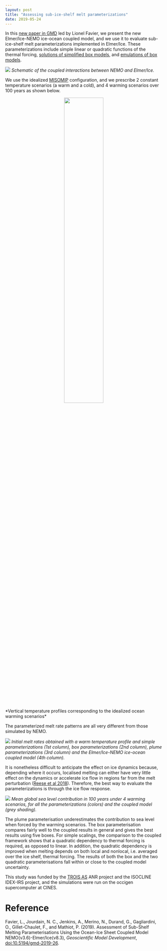 ```yaml
---
layout: post
title: "Assessing sub-ice-shelf melt parameterizations"
date: 2019-05-24
---
```


In this [new paper in GMD][1] led by Lionel Favier, we present the new Elmer/Ice-NEMO ice-ocean coupled model, and we use it to evaluate sub-ice-shelf melt parameterizations implemented in Elmer/Ice. These parameterizations include simple linear or quadratic functions of the thermal forcing, [solutions of simplified box models][5], and [emulations of box models][6].

![]({{site.url}}projects_dir/img/Favier_2019_Fig1.png)
*Schematic of the coupled interactions between NEMO and Elmer/Ice.* 

We use the idealized [MISOMIP][2] configuration, and we prescribe 2 constant temperature scenarios (a warm and a cold), and 4 warming scenarios over 100 years as shown below.

<center><div>
<img src="{{site.url}}projects_dir/img/Favier_2019_Fig3a.png" width="50%" height="50%"/>
</div></center>
*Vertical temperature profiles corresponding to the idealized ocean warming scenarios*

The parameterized melt rate patterns are all very different from those simulated by NEMO. 

![]({{site.url}}projects_dir/img/Favier_2019_Fig4.png)
*Initial melt rates obtained with a warm temperature profile and simple parameterizations (1st column), box parameterizations (2nd column), plume parameterizations (3rd column) and the Elmer/Ice-NEMO ice-ocean coupled model (4th column).*

It is nonetheless difficult to anticipate the effect on ice dynamics because, depending where it occurs, localised melting can either have very little effect on the dynamics or accelerate ice flow in regions far from the melt perturbation ([Reese et al 2018][3]). Therefore, the best way to evaluate the parameterizations is through the ice flow response.

![]({{site.url}}projects_dir/img/Favier_2019_Fig6.png)
*Mean global sea level contribution in 100 years under 4 warming scenarios, for all the parameterizations (colors) and the coupled model (grey shading).*

The plume parameterisation underestimates the contribution to sea level when forced by the warming scenarios. The box parameterisation compares fairly well to the coupled results in general and gives the best results using five boxes. For simple scalings, the comparison to the coupled framework shows that a quadratic dependency to thermal forcing is required, as opposed to linear. In addition, the quadratic dependency is improved when melting depends on both local and nonlocal, i.e. averaged over the ice shelf, thermal forcing. The results of both the box and the two quadratic parameterisations fall within or close to the coupled model uncertainty. 

This study was funded by the [TROIS AS][4] ANR project and the ISOCLINE IDEX-IRS project, and the simulations were run on the occigen supercomputer at CINES.

# Reference
Favier, L., Jourdain, N. C., Jenkins, A., Merino, N., Durand, G., Gagliardini, O., Gillet-Chaulet, F., and Mathiot, P. (2019). Assessment of Sub-Shelf Melting Parameterisations Using the Ocean-Ice Sheet Coupled Model NEMO(v3.6)-Elmer/Ice(v8.3), _Geoscientific Model Development_, [doi:10.5194/gmd-2019-26](https://doi.org/10.5194/gmd-2019-26).

[1]: https://www.geosci-model-dev-discuss.net/gmd-2019-26/
[2]: https://www.geosci-model-dev.net/9/2471/2016/
[3]: https://www.nature.com/articles/s41558-017-0020-x
[4]: http://nicojourdain.github.io/projects_dir/trois_as
[5]: https://www.the-cryosphere.net/12/1969/2018/
[6]: https://www.the-cryosphere.net/12/49/2018/
